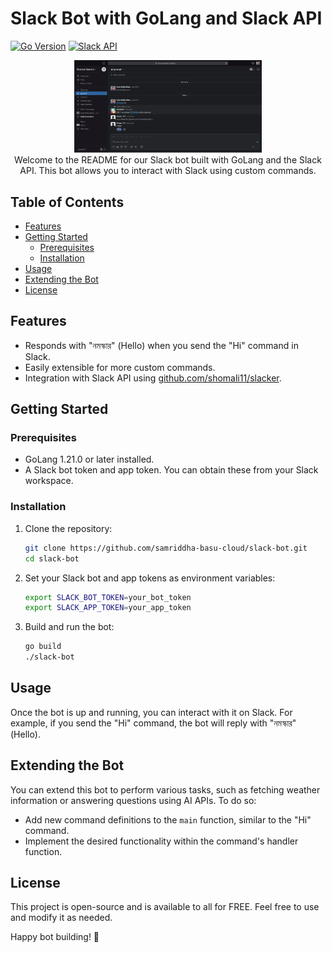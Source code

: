 # Slack Bot with GoLang and Slack API

[![Go Version](https://img.shields.io/badge/Go-1.21.0-blue.svg)](https://golang.org/)
[![Slack API](https://img.shields.io/badge/Slack-API-blue.svg)](https://api.slack.com/)

<p align="center">
  <img src="screenshots/bot.png" alt="Slack Ping Bot" width="300"/>
  <br />
     Welcome to the README for our Slack bot built with GoLang and the Slack API. This bot allows you to interact with Slack using custom commands.
</p>



## Table of Contents
- [Features](#features)
- [Getting Started](#getting-started)
  - [Prerequisites](#prerequisites)
  - [Installation](#installation)
- [Usage](#usage)
- [Extending the Bot](#extending-the-bot)
- [License](#license)

## Features
- Responds with "নমস্কার" (Hello) when you send the "Hi" command in Slack.
- Easily extensible for more custom commands.
- Integration with Slack API using [github.com/shomali11/slacker](https://github.com/shomali11/slacker).

## Getting Started

### Prerequisites
- GoLang 1.21.0 or later installed.
- A Slack bot token and app token. You can obtain these from your Slack workspace.

### Installation
1. Clone the repository:
   ```bash
   git clone https://github.com/samriddha-basu-cloud/slack-bot.git
   cd slack-bot
   ```

2. Set your Slack bot and app tokens as environment variables:
   ```bash
   export SLACK_BOT_TOKEN=your_bot_token
   export SLACK_APP_TOKEN=your_app_token
   ```

3. Build and run the bot:
   ```bash
   go build
   ./slack-bot
   ```

## Usage
Once the bot is up and running, you can interact with it on Slack. For example, if you send the "Hi" command, the bot will reply with "নমস্কার" (Hello).

## Extending the Bot
You can extend this bot to perform various tasks, such as fetching weather information or answering questions using AI APIs. To do so:
- Add new command definitions to the `main` function, similar to the "Hi" command.
- Implement the desired functionality within the command's handler function.

## License
This project is open-source and is available to all for FREE. Feel free to use and modify it as needed.

Happy bot building! 🤖
